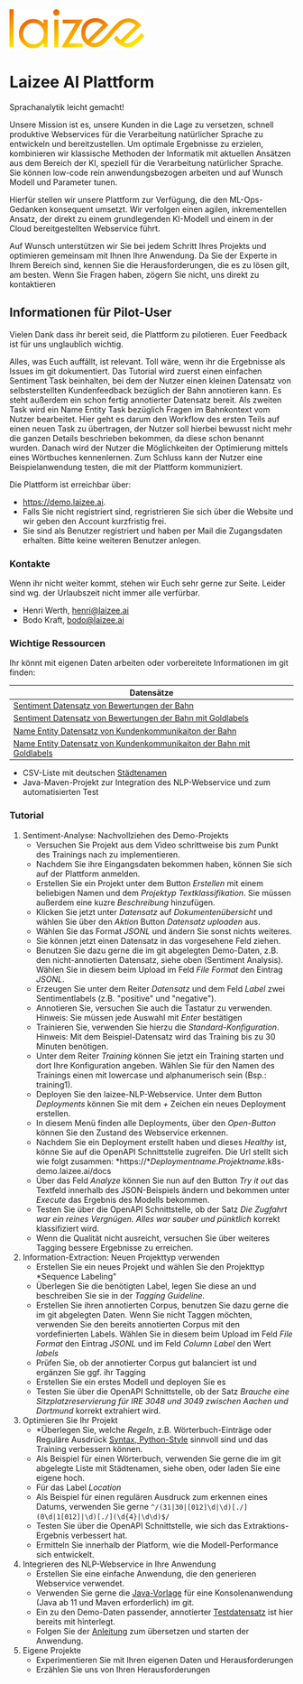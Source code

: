<img src="logo.svg"/>

# Laizee AI Plattform

Sprachanalytik leicht gemacht!

Unsere Mission ist es, unsere Kunden in die Lage zu versetzen, schnell produktive Webservices für die Verarbeitung natürlicher Sprache zu entwickeln und bereitzustellen. Um optimale Ergebnisse zu erzielen, kombinieren wir klassische Methoden der Informatik mit aktuellen Ansätzen aus dem Bereich der KI, speziell für die Verarbeitung natürlicher Sprache. Sie können low-code rein anwendungsbezogen arbeiten und auf Wunsch Modell und Parameter tunen.

Hierfür stellen wir unsere Plattform zur Verfügung, die den ML-Ops-Gedanken konsequent umsetzt. Wir verfolgen einen agilen, inkrementellen Ansatz, der direkt zu einem grundlegenden KI-Modell und einem in der Cloud bereitgestellten Webservice führt.

Auf Wunsch unterstützen wir Sie bei jedem Schritt Ihres Projekts und optimieren gemeinsam mit Ihnen Ihre Anwendung. Da Sie der Experte in Ihrem Bereich sind, kennen Sie die Herausforderungen, die es zu lösen gilt, am besten. Wenn Sie Fragen haben, zögern Sie nicht, uns direkt zu kontaktieren


## Informationen für Pilot-User

Vielen Dank dass ihr bereit seid, die Plattform zu pilotieren. Euer Feedback ist für uns unglaublich wichtig. 

Alles, was Euch auffällt, ist relevant. Toll wäre, wenn ihr die Ergebnisse als Issues im git dokumentiert. Das Tutorial wird zuerst einen einfachen Sentiment Task beinhalten, bei dem der Nutzer einen kleinen Datensatz von selbsterstellten Kundenfeedback bezüglich der Bahn annotieren kann. Es steht außerdem ein schon fertig annotierter Datensatz bereit. Als zweiten Task wird ein Name Entity Task bezüglich Fragen im Bahnkontext vom Nutzer bearbeitet. Hier geht es darum den Workflow des ersten Teils auf einen neuen Task zu übertragen, der Nutzer soll hierbei bewusst nicht mehr die ganzen Details beschrieben bekommen, da diese schon benannt wurden. Danach wird der Nutzer die Möglichkeiten der Optimierung mittels eines Wörtbuches kennenlernen. Zum Schluss kann der Nutzer eine Beispielanwendung testen, die mit der Plattform kommuniziert.   
  

Die Plattform ist erreichbar über: 
- https://demo.laizee.ai. 
- Falls Sie nicht registriert sind, regristrieren Sie sich über die Website und wir geben den Account kurzfristig frei.
- Sie sind als Benutzer registriert und haben per Mail die Zugangsdaten erhalten. Bitte keine weiteren Benutzer anlegen.  

### Kontakte

Wenn ihr nicht weiter kommt, stehen wir Euch sehr gerne zur Seite. Leider sind wg. der Urlaubszeit nicht immer alle verfürbar.

- Henri Werth, henri@laizee.ai
- Bodo Kraft, bodo@laizee.ai

### Wichtige Ressourcen

Ihr könnt mit eigenen Daten arbeiten oder vorbereitete Informationen im git finden:

| Datensätze | 
|----------|
| [Sentiment Datensatz von Bewertungen der Bahn](./inputdata/corpus/bahn_sentiment_non_labeled.jsonl)    |
| [Sentiment Datensatz von Bewertungen der Bahn mit Goldlabels](./inputdata/corpus/bahn_sentiment_labeled.jsonl)   | 
| [Name Entity Datensatz von Kundenkommunikaiton der Bahn](./inputdata/corpus/KundenKommunikation.jsonl)    |
| [Name Entity Datensatz von Kundenkommunikaiton der Bahn mit Goldlabels](./inputdata/corpus/KundenKommunikation_ner_annotiert.jsonl)   |


- CSV-Liste mit deutschen [Städtenamen](./inputdata/DeutscheStaedtenamen.csv)
- Java-Maven-Projekt zur Integration des NLP-Webservice und zum automatisierten Test 


### Tutorial

1. Sentiment-Analyse: Nachvollziehen des Demo-Projekts 
     - Versuchen Sie Projekt aus dem Video schrittweise bis zum Punkt des Trainings nach zu implementieren.
     - Nachdem Sie ihre Eingangsdaten bekommen haben, können Sie sich auf der Plattform anmelden. 
     - Erstellen Sie ein Projekt unter dem Button *Erstellen* mit einem beliebigen Namen und dem *Projektyp* *Textklassifikation*. Sie müssen außerdem eine kuzre *Beschreibung* hinzufügen.
     - Klicken Sie jetzt unter *Datensatz* auf *Dokumentenübersicht* und wählen Sie über den *Aktion* Button *Datensatz uploaden* aus.
     - Wählen Sie das Format *JSONL* und ändern Sie sonst nichts weiteres. 
     - Sie können jetzt einen Datensatz in das vorgesehene Feld ziehen. 
     - Benutzen Sie dazu gerne die im git abgelegten Demo-Daten, z.B. den nicht-annotierten Datensatz, siehe oben (Sentiment Analysis). Wählen Sie in diesem beim Upload im Feld *File Format* den Eintrag *JSONL*.
     - Erzeugen Sie unter dem Reiter *Datensatz* und dem Feld *Label* zwei Sentimentlabels (z.B. "positive" und "negative").
     - Annotieren Sie, versuchen Sie auch die Tastatur zu verwenden. Hinweis: Sie müssen jede Auswahl mit *Enter* bestätigen
     - Trainieren Sie, verwenden Sie hierzu die *Standard-Konfiguration*. Hinweis: Mit dem Beispiel-Datensatz wird das Training bis zu 30 Minuten benötigen.
     - Unter dem Reiter *Training* können Sie jetzt ein Training starten und dort Ihre Konfiguration angeben. Wählen Sie für den Namen des Trainings einen mit lowercase und alphanumerisch sein (Bsp.: training1).    
     - Deployen Sie den laizee-NLP-Webservice. Unter dem Button *Deployments* können Sie mit dem *+* Zeichen ein neues Deployment erstellen. 
     - In diesem Menü finden alle Deployments, über den *Open-Button* können Sie den Zustand des Webservice erkennen. 
     - Nachdem Sie ein Deployment erstellt haben und dieses *Healthy* ist, könne Sie auf die OpenAPI Schnittstelle zugreifen. Die Url stellt sich wie folgt zusammen:  *https://**Deploymentname*.*Projektname*.k8s-demo.laizee.ai/docs
     - Über das Feld *Analyze* können Sie nun auf den Button *Try it out* das Textfeld innerhalb des JSON-Beispiels ändern und bekommen unter *Execute* das Ergebnis des Modells bekommen. 
     - Testen Sie über die OpenAPI Schnittstelle, ob der Satz *Die Zugfahrt war ein reines Vergnügen. Alles war sauber und pünktlich* korrekt klassifiziert wird.
     - Wenn die Qualität nicht ausreicht, versuchen Sie über weiteres Tagging bessere Ergebnisse zu erreichen.
2. Information-Extraction: Neuen Projekttyp verwenden
     - Erstellen Sie ein neues Projekt und wählen Sie den Projekttyp *Sequence Labeling"
     - Überlegen Sie die benötigten Label, legen Sie diese an und beschreiben Sie sie in der *Tagging Guideline*. 
     - Erstellen Sie ihren annotierten Corpus, benutzen Sie dazu gerne die im git abgelegten Daten. Wenn Sie nicht Taggen möchten, verwenden Sie den bereits annotierten Corpus mit den vordefinierten Labels. Wählen Sie in diesem beim Upload im Feld *File Format* den Eintrag *JSONL* und im Feld *Column Label* den Wert *labels*
     - Prüfen Sie, ob der annotierter Corpus gut balanciert ist und ergänzen Sie ggf. ihr Tagging
     - Erstellen Sie ein erstes Modell und deployen Sie es
     - Testen Sie über die OpenAPI Schnittstelle, ob der Satz *Brauche eine Sitzplatzreservierung für IRE 3048 und 3049  zwischen Aachen und Dortmund* korrekt extrahiert wird.
3. Optimieren Sie Ihr Projekt
     - *Überlegen Sie, welche *Regeln*, z.B. Wörterbuch-Einträge oder Reguläre Ausdrück [Syntax, Python-Style](https://regex101.com/) sinnvoll sind und das Training verbessern können. 
     - Als Beispiel für einen Wörterbuch, verwenden Sie gerne die im git abgelegte Liste mit Städtenamen, siehe oben, oder laden Sie eine eigene hoch.
	 - Für das Label *Location*
     - Als Beispiel für einen regulären Ausdruck zum erkennen eines Datums, verwenden Sie gerne ``` ^/(31|30|[012]\d|\d)[./](0\d|1[012]|\d)[./](\d{4}|\d\d)$/ ```
     - Testen Sie über die OpenAPI Schnittstelle, wie sich das Extraktions-Ergebnis verbessert hat.
     - Ermitteln Sie innerhalb der Platform, wie die Modell-Performance sich entwickelt. 	 
4. Integrieren des NLP-Webservice in Ihre Anwendung
     - Erstellen Sie eine einfache Anwendung, die den generieren Webservice verwendet. 
     - Verwenden Sie gerne die [Java-Vorlage](./application) für eine Konsolenanwendung (Java ab 11 und Maven erforderlich) im git. 
     - Ein zu den Demo-Daten passender, annotierter [Testdatensatz](./application/nlpServiceTester/testdata-de.json) ist hier bereits mit hinterlegt.
     - Folgen Sie der [Anleitung](./application/nlpServiceTester/README.md) zum übersetzen und starten der Anwendung.   
5. Eigene Projekte 
     - Experimentieren Sie mit Ihren eigenen Daten und Herausforderungen
     - Erzählen Sie uns von Ihren Herausforderungen


